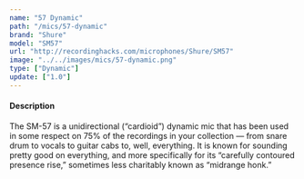 ```yaml
---
name: "57 Dynamic"
path: "/mics/57-dynamic"
brand: "Shure"
model: "SM57"
url: "http://recordinghacks.com/microphones/Shure/SM57"
image: "../../images/mics/57-dynamic.png"
type: ["Dynamic"]
update: ["1.0"]
---
```

#### Description
The SM-57 is a unidirectional (“cardioid”) dynamic mic that has been used in some respect on 75% of the recordings in your collection — from snare drum to vocals to guitar cabs to, well, everything. It is known for sounding pretty good on everything, and more specifically for its “carefully contoured presence rise,” sometimes less charitably known as “midrange honk.”
